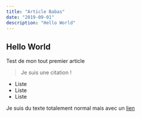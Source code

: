 ```yaml
---
title: "Article Babas"
date: "2019-09-01"
description: "Hello World"
---
```


## Hello World
Test de mon tout premier article

> Je suis une citation !

- Liste
- Liste
- Liste

Je suis du texte totalement normal mais avec un [lien](http://www.google.com)
